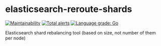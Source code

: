 # elasticsearch-reroute-shards

[![Maintainability](https://api.codeclimate.com/v1/badges/b8a3e93ecdac571672a0/maintainability)](https://codeclimate.com/github/wasilak/elasticsearch-reroute-shards/maintainability) [![Total alerts](https://img.shields.io/lgtm/alerts/g/wasilak/elasticsearch-reroute-shards.svg?logo=lgtm&logoWidth=18)](https://lgtm.com/projects/g/wasilak/elasticsearch-reroute-shards/alerts/) [![Language grade: Go](https://img.shields.io/lgtm/grade/go/g/wasilak/elasticsearch-reroute-shards.svg?logo=lgtm&logoWidth=18)](https://lgtm.com/projects/g/wasilak/elasticsearch-reroute-shards/context:go)

Elasticsearch shard rebalancing tool (based on size, not number of them per node)
